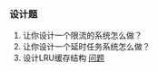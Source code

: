 ### 设计题



1. 让你设计一个限流的系统怎么做？
2. 让你设计一个延时任务系统怎么做？
3. 设计LRU缓存结构  [问题](https://www.nowcoder.com/practice/e3769a5f49894d49b871c09cadd13a61?tpId=117&&tqId=1006010) 

